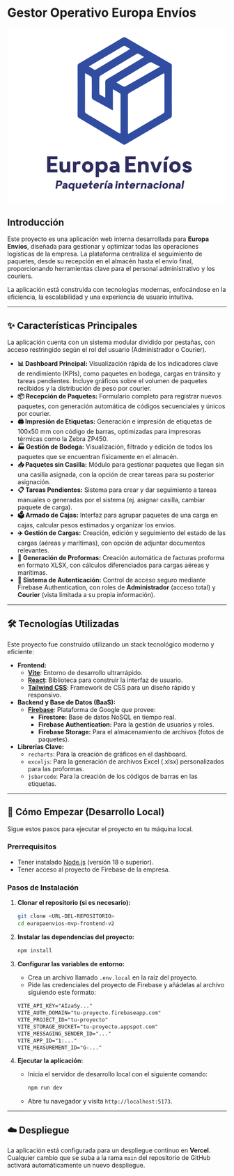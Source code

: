 # Gestor Operativo Europa Envíos

![Logo Europa Envíos](public/logo.png)

## Introducción

Este proyecto es una aplicación web interna desarrollada para **Europa Envíos**, diseñada para gestionar y optimizar todas las operaciones logísticas de la empresa. La plataforma centraliza el seguimiento de paquetes, desde su recepción en el almacén hasta el envío final, proporcionando herramientas clave para el personal administrativo y los couriers.

La aplicación está construida con tecnologías modernas, enfocándose en la eficiencia, la escalabilidad y una experiencia de usuario intuitiva.

---

## ✨ Características Principales

La aplicación cuenta con un sistema modular dividido por pestañas, con acceso restringido según el rol del usuario (Administrador o Courier).

* **📊 Dashboard Principal:** Visualización rápida de los indicadores clave de rendimiento (KPIs), como paquetes en bodega, cargas en tránsito y tareas pendientes. Incluye gráficos sobre el volumen de paquetes recibidos y la distribución de peso por courier.
* **📦 Recepción de Paquetes:** Formulario completo para registrar nuevos paquetes, con generación automática de códigos secuenciales y únicos por courier.
* **🖨️ Impresión de Etiquetas:** Generación e impresión de etiquetas de 100x50 mm con código de barras, optimizadas para impresoras térmicas como la Zebra ZP450.
* **🏭 Gestión de Bodega:** Visualización, filtrado y edición de todos los paquetes que se encuentran físicamente en el almacén.
* **📥 Paquetes sin Casilla:** Módulo para gestionar paquetes que llegan sin una casilla asignada, con la opción de crear tareas para su posterior asignación.
* **📋 Tareas Pendientes:** Sistema para crear y dar seguimiento a tareas manuales o generadas por el sistema (ej. asignar casilla, cambiar paquete de carga).
* **🗳️ Armado de Cajas:** Interfaz para agrupar paquetes de una carga en cajas, calcular pesos estimados y organizar los envíos.
* **✈️ Gestión de Cargas:** Creación, edición y seguimiento del estado de las cargas (aéreas y marítimas), con opción de adjuntar documentos relevantes.
* **📄 Generación de Proformas:** Creación automática de facturas proforma en formato XLSX, con cálculos diferenciados para cargas aéreas y marítimas.
* **🔐 Sistema de Autenticación:** Control de acceso seguro mediante Firebase Authentication, con roles de **Administrador** (acceso total) y **Courier** (vista limitada a su propia información).

---

## 🛠️ Tecnologías Utilizadas

Este proyecto fue construido utilizando un stack tecnológico moderno y eficiente:

* **Frontend:**
    * [**Vite**](https://vitejs.dev/): Entorno de desarrollo ultrarrápido.
    * [**React**](https://reactjs.org/): Biblioteca para construir la interfaz de usuario.
    * [**Tailwind CSS**](https://tailwindcss.com/): Framework de CSS para un diseño rápido y responsivo.
* **Backend y Base de Datos (BaaS):**
    * [**Firebase**](https://firebase.google.com/): Plataforma de Google que provee:
        * **Firestore:** Base de datos NoSQL en tiempo real.
        * **Firebase Authentication:** Para la gestión de usuarios y roles.
        * **Firebase Storage:** Para el almacenamiento de archivos (fotos de paquetes).
* **Librerías Clave:**
    * `recharts`: Para la creación de gráficos en el dashboard.
    * `exceljs`: Para la generación de archivos Excel (.xlsx) personalizados para las proformas.
    * `jsbarcode`: Para la creación de los códigos de barras en las etiquetas.

---

## 🚀 Cómo Empezar (Desarrollo Local)

Sigue estos pasos para ejecutar el proyecto en tu máquina local.

### Prerrequisitos

* Tener instalado [Node.js](https://nodejs.org/) (versión 18 o superior).
* Tener acceso al proyecto de Firebase de la empresa.

### Pasos de Instalación

1.  **Clonar el repositorio (si es necesario):**
    ```bash
    git clone <URL-DEL-REPOSITORIO>
    cd europaenvios-mvp-frontend-v2
    ```

2.  **Instalar las dependencias del proyecto:**
    ```bash
    npm install
    ```

3.  **Configurar las variables de entorno:**
    * Crea un archivo llamado `.env.local` en la raíz del proyecto.
    * Pide las credenciales del proyecto de Firebase y añádelas al archivo siguiendo este formato:

    ```env
    VITE_API_KEY="AIzaSy..."
    VITE_AUTH_DOMAIN="tu-proyecto.firebaseapp.com"
    VITE_PROJECT_ID="tu-proyecto"
    VITE_STORAGE_BUCKET="tu-proyecto.appspot.com"
    VITE_MESSAGING_SENDER_ID="..."
    VITE_APP_ID="1:..."
    VITE_MEASUREMENT_ID="G-..."
    ```

4.  **Ejecutar la aplicación:**
    * Inicia el servidor de desarrollo local con el siguiente comando:
        ```bash
        npm run dev
        ```
    * Abre tu navegador y visita `http://localhost:5173`.

---

## ☁️ Despliegue

La aplicación está configurada para un despliegue continuo en **Vercel**. Cualquier cambio que se suba a la rama `main` del repositorio de GitHub activará automáticamente un nuevo despliegue.